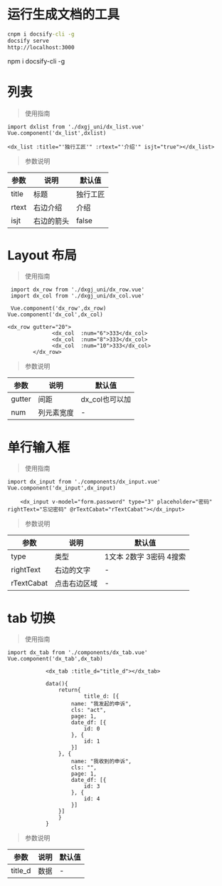 # 运行生成文档的工具
```cmd
cnpm i docsify-cli -g
docsify serve
http://localhost:3000
```



npm i docsify-cli -g
# 列表

> 使用指南

```main.vue
import dxlist from './dxgj_uni/dx_list.vue'
Vue.component('dx_list',dxlist)
```

```xx.vue
<dx_list :title="'独行工匠'" :rtext="'介绍'" isjt="true"></dx_list>
```
>参数说明
    
参数|说明|默认值
-|-|-
title | 标题 | 独行工匠
rtext | 右边介绍 | 介绍
isjt | 右边的箭头 | false


# Layout 布局
> 使用指南

```main.vue
 import dx_row from './dxgj_uni/dx_row.vue'
 import dx_col from './dxgj_uni/dx_col.vue'
 
 Vue.component('dx_row',dx_row)
Vue.component('dx_col',dx_col)
```

```xx.vue
<dx_row gutter="20">
              <dx_col  :num="6">333</dx_col>
              <dx_col  :num="8">333</dx_col>
              <dx_col  :num="10">333</dx_col>
        </dx_row>
```

>参数说明
    
参数|说明|默认值
-|-|-
gutter | 间距 | dx_col也可以加
num | 列元素宽度 |  -



# 单行输入框

> 使用指南

```main.vue
import dx_input from './components/dx_input.vue'
Vue.component('dx_input',dx_input)
```

```xx.vue
	<dx_input v-model="form.password" type="3" placeholder="密码" rightText="忘记密码" @rTextCabat="rTextCabat"></dx_input>
```
>参数说明
    
参数|说明|默认值
-|-|-
type | 类型 | 1文本  2数字  3密码 4搜索
rightText | 右边的文字 | -
rTextCabat | 点击右边区域 | -


# tab   切换

> 使用指南

```main.vue
import dx_tab from './components/dx_tab.vue'
Vue.component('dx_tab',dx_tab)
```

```xx.vue
			<dx_tab :title_d="title_d"></dx_tab>
            
            data(){
                return{
                    	title_d: [{
					name: "我发起的申诉",
					cls: "act",
					page: 1,
					date_df: [{
						id: 0
					}, {
						id: 1
					}]
				}, {
					name: "我收到的申诉",
					cls: "",
					page: 1,
					date_df: [{
						id: 3
					}, {
						id: 4
					}]
				}]
                }
            }
```
>参数说明
    
参数|说明|默认值
-|-|-
title_d | 数据 | -












